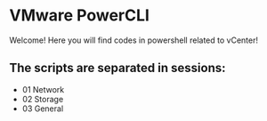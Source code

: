 # VMware PowerCLI
Welcome! Here you will find codes in powershell related to vCenter!

## The scripts are separated in sessions:

* 01 Network
* 02 Storage
* 03 General